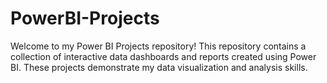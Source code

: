 # PowerBI-Projects

Welcome to my Power BI Projects repository! This repository contains a collection of interactive data dashboards and reports created using Power BI. These projects demonstrate my data visualization and analysis skills.
